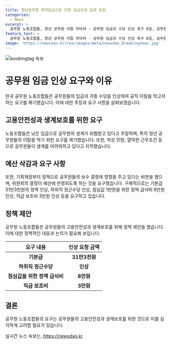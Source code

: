 ```yaml
---
title: 청년공무원 최저임금으로 인한 임금인상 집회 동참
categories:
  - News
excerpt: >
  공무원 노동조합들, 청년 공무원 이탈 막아야 - 공무원 임금과 수당 인상 촉구 6일, 공무원 노동조합들이 임금과 수당 인상을 촉구하며 공무원 임금 인상 쟁취 총궐기대회를 열었다. 낮은 임금으로 인해 공직 이탈 위기를 맞고 있는 청년 공무원들을 위해 기본급 인상과 수당 인상 등을 요구하며, 기획재정부의 예산 삭감에 대한 우려도 나타냈다. 촉구 요건으로는 기본급 31만3천원의 정액 인상, 하위직 정근수당 및 점심값 등의 인상이 포함되어 있다. 
feature_text: >
  공무원 노동조합들, 청년 공무원 이탈 막아야 - 공무원 임금과 수당 인상 촉구 6일, 공무원 노동조합들이 임금과 수당 인상을 촉구하며 공무원 임금 인상 쟁취 총궐기대회를 열었다. 낮은 임금으로 인해 공직 이탈 위기를 맞고 있는 청년 공무원들을 위해 기본급 인상과 수당 인상 등을 요구하며, 기획재정부의 예산 삭감에 대한 우려도 나타냈다. 촉구 요건으로는 기본급 31만3천원의 정액 인상, 하위직 정근수당 및 점심값 등의 인상이 포함되어 있다. 
image: 'https://newsdao.kr/res/images/meta/newsdao_breakingnews.jpg'
---
```


<p><img src="https://newsdao.kr/res/images/meta/newsdao_breakingnews.jpg" alt="bookingtag 속보" /></p>

<h1 data-ke-size="size26">공무원 임금 인상 요구와 이유</h1>

<p data-ke-size="size16">한국 공무원 노동조합들은 공무원들의 임금과 각종 수당을 인상하여 공직 이탈을 막고자 하는 요구를 제기했습니다. 이에 대한 주장과 요구 사항을 살펴보겠습니다.</p>

<h2 data-ke-size="size24">고용안전성과 생계보호를 위한 요구</h2>

<p data-ke-size="size16">노동조합들은 낮은 임금으로 공무원의 생계가 위협받고 있다고 주장하며, 특히 청년 공무원들의 이탈을 막기 위한 요구를 제기했습니다. 또한, 악성 민원, 열악한 근무조건 등으로 공무원들이 생계를 어려워하고 있다고 지적했습니다.</p>

<h2 data-ke-size="size24">예산 삭감과 요구 사항</h2>

<p data-ke-size="size16">또한, 기획재정부의 정책으로 공무원들의 보수 결정에 영향을 주고 있다는 비판을 했으며, 위원회의 결정이 예산에 반영되도록 하는 것을 요구했습니다. 구체적으로는 기본급 31만3천원의 정액 인상, 하위직 정근수당 인상, 점심값 1만원을 위한 정액 급식비 8만원 인상, 직급 보조비 3만원 인상 등을 요구하고 있습니다.</p>

<h2 data-ke-size="size24">정책 제안</h2>

<p data-ke-size="size16">공무원 노동조합들은 공무원들의 고용안전성과 생계보호를 위해 정책 제안을 했습니다. 이에 대한 정책적인 대응과 논의가 필요해 보입니다.</p>

<table>
    <thead>
        <tr>
            <th style="text-align: center;">요구 내용</th>
            <th style="text-align: center;">인상 요청 금액</th>
        </tr>
    </thead>
    <tbody>
        <tr>
            <td style="text-align: center;"><b>기본급</b></td>
            <td style="text-align: center;"><b>31만3천원</b></td>
        </tr>
        <tr>
            <td style="text-align: center;"><b>하위직 정근수당</b></td>
            <td style="text-align: center;"><b>인상</b></td>
        </tr>
        <tr>
            <td style="text-align: center;"><b>점심값을 위한 정액 급식비</b></td>
            <td style="text-align: center;"><b>8만원</b></td>
        </tr>
        <tr>
            <td style="text-align: center;"><b>직급 보조비</b></td>
            <td style="text-align: center;"><b>3만원</b></td>
        </tr>
    </tbody>
</table>

<h2 data-ke-size="size24">결론</h2>

<p data-ke-size="size16">공무원 노동조합들의 요구는 공무원들의 고용안전성과 생계보호를 위한 것으로 이를 심각하게 고려할 필요가 있습니다.</p>
실시간 뉴스 속보는, <a href="https://newsdao.kr" rel="dofollow">https://newsdao.kr</a>


